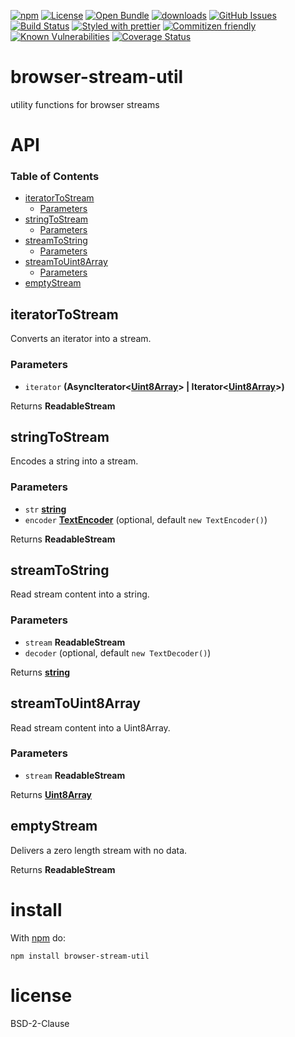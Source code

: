 [![npm](https://img.shields.io/npm/v/browser-stream-util.svg)](https://www.npmjs.com/package/browser-stream-util)
[![License](https://img.shields.io/badge/License-BSD%203--Clause-blue.svg)](https://opensource.org/licenses/BSD-3-Clause)
[![Open Bundle](https://bundlejs.com/badge-light.svg)](https://bundlejs.com/?q=browser-stream-util)
[![downloads](http://img.shields.io/npm/dm/browser-stream-util.svg?style=flat-square)](https://npmjs.org/package/browser-stream-util)
[![GitHub Issues](https://img.shields.io/github/issues/k0nsti/browser-stream-util.svg?style=flat-square)](https://github.com/k0nsti/browser-stream-util/issues)
[![Build Status](https://img.shields.io/endpoint.svg?url=https%3A%2F%2Factions-badge.atrox.dev%2Fk0nsti%2Fbrowser-stream-util%2Fbadge\&style=flat)](https://actions-badge.atrox.dev/k0nsti/browser-stream-util/goto)
[![Styled with prettier](https://img.shields.io/badge/styled_with-prettier-ff69b4.svg)](https://github.com/prettier/prettier)
[![Commitizen friendly](https://img.shields.io/badge/commitizen-friendly-brightgreen.svg)](http://commitizen.github.io/cz-cli/)
[![Known Vulnerabilities](https://snyk.io/test/github/k0nsti/browser-stream-util/badge.svg)](https://snyk.io/test/github/k0nsti/browser-stream-util)
[![Coverage Status](https://coveralls.io/repos/k0nsti/browser-stream-util/badge.svg)](https://coveralls.io/github/k0nsti/browser-stream-util)

# browser-stream-util

utility functions for browser streams

# API

<!-- Generated by documentation.js. Update this documentation by updating the source code. -->

### Table of Contents

*   [iteratorToStream](#iteratortostream)
    *   [Parameters](#parameters)
*   [stringToStream](#stringtostream)
    *   [Parameters](#parameters-1)
*   [streamToString](#streamtostring)
    *   [Parameters](#parameters-2)
*   [streamToUint8Array](#streamtouint8array)
    *   [Parameters](#parameters-3)
*   [emptyStream](#emptystream)

## iteratorToStream

Converts an iterator into a stream.

### Parameters

*   `iterator` **(AsyncIterator<[Uint8Array](https://developer.mozilla.org/docs/Web/JavaScript/Reference/Global_Objects/Uint8Array)> | Iterator<[Uint8Array](https://developer.mozilla.org/docs/Web/JavaScript/Reference/Global_Objects/Uint8Array)>)**&#x20;

Returns **ReadableStream**&#x20;

## stringToStream

Encodes a string into a stream.

### Parameters

*   `str` **[string](https://developer.mozilla.org/docs/Web/JavaScript/Reference/Global_Objects/String)**&#x20;
*   `encoder` **[TextEncoder](https://developer.mozilla.org/docs/Web/API/TextEncoder)**  (optional, default `new TextEncoder()`)

Returns **ReadableStream**&#x20;

## streamToString

Read stream content into a string.

### Parameters

*   `stream` **ReadableStream**&#x20;
*   `decoder`   (optional, default `new TextDecoder()`)

Returns **[string](https://developer.mozilla.org/docs/Web/JavaScript/Reference/Global_Objects/String)**&#x20;

## streamToUint8Array

Read stream content into a Uint8Array.

### Parameters

*   `stream` **ReadableStream**&#x20;

Returns **[Uint8Array](https://developer.mozilla.org/docs/Web/JavaScript/Reference/Global_Objects/Uint8Array)**&#x20;

## emptyStream

Delivers a zero length stream with no data.

Returns **ReadableStream**&#x20;

# install

With [npm](http://npmjs.org) do:

```shell
npm install browser-stream-util
```

# license

BSD-2-Clause
